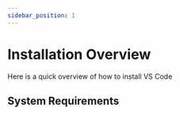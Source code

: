 ```yaml
---
sidebar_position: 1
---
```


# Installation Overview

Here is a quick overview of how to install VS Code

## System Requirements
